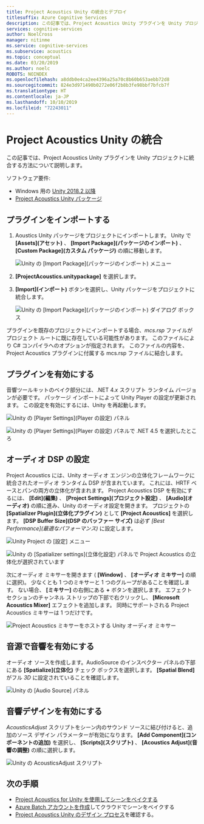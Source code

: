 ```yaml
---
title: Project Acoustics Unity の統合とデプロイ
titlesuffix: Azure Cognitive Services
description: この記事では、Project Acoustics Unity プラグインを Unity プロジェクトに統合する方法について説明します。
services: cognitive-services
author: NoelCross
manager: nitinme
ms.service: cognitive-services
ms.subservice: acoustics
ms.topic: conceptual
ms.date: 03/20/2019
ms.author: noelc
ROBOTS: NOINDEX
ms.openlocfilehash: a8ddb0e4ca2ee4396a25a70c8b60b653aebb72d8
ms.sourcegitcommit: 824e3d971490b0272e06f2b8b3fe98bbf7bfcb7f
ms.translationtype: HT
ms.contentlocale: ja-JP
ms.lasthandoff: 10/10/2019
ms.locfileid: "72243011"
---
```

# <a name="project-acoustics-unity-integration"></a>Project Acoustics Unity の統合
この記事では、Project Acoustics Unity プラグインを Unity プロジェクトに統合する方法について説明します。

ソフトウェア要件:
* Windows 用の [Unity 2018.2 以降](https://unity3d.com)
* [Project Acoustics Unity パッケージ](https://www.microsoft.com/download/details.aspx?id=57346)

## <a name="import-the-plug-in"></a>プラグインをインポートする
1. Aoustics Unity パッケージをプロジェクトにインポートします。 
 Unity で **[Assets]\(アセット\)** 、 **[Import Package]\(パッケージのインポート\)** 、 **[Custom Package]\(カスタム パッケージ\)** の順に移動します。

    ![Unity の [Import Package]\(パッケージのインポート\) メニュー](media/import-package.png)  

1. **[ProjectAcoustics.unitypackage]** を選択します。

1. **[Import]\(インポート\)** ボタンを選択し、Unity パッケージをプロジェクトに統合します。

    ![Unity の [Import Package]\(パッケージのインポート\) ダイアログ ボックス](media/import-dialog.png)  

プラグインを既存のプロジェクトにインポートする場合、*mcs.rsp* ファイルがプロジェクト ルートに既に存在している可能性があります。 このファイルにより C# コンパイラへのオプションが指定されます。 このファイルの内容を、Project Acoustics プラグインに付属する mcs.rsp ファイルに結合します。

## <a name="enable-the-plug-in"></a>プラグインを有効にする
音響ツールキットのベイク部分には、.NET 4.*x* スクリプト ランタイム バージョンが必要です。 パッケージ インポートによって Unity Player の設定が更新されます。 この設定を有効にするには、Unity を再起動します。

![Unity の [Player Settings]\(Player の設定\) パネル](media/player-settings.png)

![Unity の [Player Settings]\(Player の設定\) パネルで .NET 4.5 を選択したところ](media/net45.png)

## <a name="set-up-audio-dsp"></a>オーディオ DSP の設定
Project Acoustics には、Unity オーディオ エンジンの立体化フレームワークに統合されたオーディオ ランタイム DSP が含まれています。 これには、HRTF ベースとパンの両方の立体化が含まれます。 Project Acoustics DSP を有効にするには、 **[Edit]\(編集\)** 、 **[Project Settings]\(プロジェクト設定\)** 、 **[Audio]\(オーディオ\)** の順に進み、Unity のオーディオ設定を開きます。 プロジェクトの **[Spatializer Plugin]\(立体化プラグイン\)** として **[Project Acoustics]** を選択します。 **[DSP Buffer Size]\(DSP のバッファー サイズ\)** は必ず *[Best Performance]\(最適なパフォーマンス\)* に設定します。

![Unity Project の [設定] メニュー](media/project-settings.png)  

![Unity の [Spatializer settings]\(立体化設定\) パネルで Project Acoustics の立体化が選択されています](media/choose-spatializer.png)

次にオーディオ ミキサーを開きます ( **[Window]** 、 **[オーディオ ミキサー]** の順に選択)。 少なくとも 1 つのミキサーと 1 つのグループがあることを確認します。 ない場合、 **[ミキサー]** の右側にある **+** ボタンを選択します。 エフェクト セクションのチャンネル ストリップの下部で右クリックし、 **[Microsoft Acoustics Mixer]** エフェクトを追加します。 同時にサポートされる Project Acoustics ミキサーは 1 つだけです。

![Project Acoustics ミキサーをホストする Unity オーディオ ミキサー](media/audio-mixer.png)

## <a name="enable-acoustics-on-sound-sources"></a>音源で音響を有効にする
オーディオ ソースを作成します。AudioSource のインスペクター パネルの下部にある **[Spatialize]\(立体化\)** チェック ボックスを選択します。 **[Spatial Blend]** がフル *3D* に設定されていることを確認します。  

![Unity の [Audio Source] パネル](media/audio-source.png)

## <a name="enable-acoustic-design"></a>音響デザインを有効にする
*AcousticsAdjust* スクリプトをシーン内のサウンド ソースに結び付けると、追加のソース デザイン パラメーターが有効になります。 **[Add Component]\(コンポーネントの追加\)** を選択し、 **[Scripts]\(スクリプト\)** 、 **[Acoustics Adjust]\(音響の調整\)** の順に選択します。

![Unity の AcousticsAdjust スクリプト](media/acoustics-adjust.png)

## <a name="next-steps"></a>次の手順
* [Project Acoustics for Unity を使用してシーンをベイクする](unity-baking.md)
* [Azure Batch アカウントを作成](create-azure-account.md)してクラウドでシーンをベイクする
* [Project Acoustics Unity のデザイン プロセス](unity-workflow.md)を確認する。
